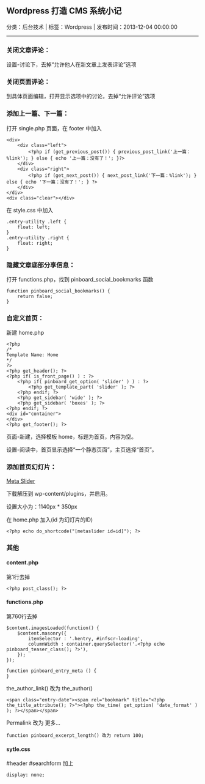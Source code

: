 ## Wordpress 打造 CMS 系统小记

分类：后台技术 | 标签：Wordpress | 发布时间：2013-12-04 00:00:00

___

### 关闭文章评论：

设置-讨论下，去掉“允许他人在新文章上发表评论”选项

### 关闭页面评论：

到具体页面编辑，打开显示选项中的讨论，去掉“允许评论”选项

### 添加上一篇、下一篇：

打开 single.php 页面，在 footer 中加入
```
<div>
	<div class="left">
		<?php if (get_previous_post()) { previous_post_link('上一篇：%link'); } else { echo '上一篇：没有了！'; }?>
	</div>
	<div class="right">
		<?php if (get_next_post()) { next_post_link('下一篇：%link'); } else { echo '下一篇：没有了！'; } ?>
	</div>
</div>
<div class="clear"></div>
```
在 style.css 中加入
```
.entry-utility .left {
	float: left;
}
.entry-utility .right {
	float: right;
}
```

### 隐藏文章底部分享信息：

打开 functions.php，找到 pinboard_social_bookmarks 函数
```
function pinboard_social_bookmarks() {
	return false;
}
```

### 自定义首页：

新建 home.php
```
<?php
/*
Template Name: Home
*/
?>
<?php get_header(); ?>
<?php if( is_front_page() ) : ?>
	<?php if( pinboard_get_option( 'slider' ) ) : ?>
		<?php get_template_part( 'slider' ); ?>
	<?php endif; ?>
	<?php get_sidebar( 'wide' ); ?>
	<?php get_sidebar( 'boxes' ); ?>
<?php endif; ?>
<div id="container">
</div>
<?php get_footer(); ?>
```
页面-新建，选择模板 home，标题为首页，内容为空。

设置-阅读中，首页显示选择“一个静态页面”，主页选择“首页”。

### 添加首页幻灯片：

[Meta Slider](http://wordpress.org/plugins/ml-slider/)

下载解压到 wp-content/plugins，并启用。

设置大小为：1140px * 350px

在 home.php 加入(id 为幻灯片的ID)
```
<?php echo do_shortcode("[metaslider id=id]"); ?>
```

### 其他

#### content.php 

第1行去掉
```
<?php post_class(); ?>
```

#### functions.php 
第760行去掉
```
$content.imagesLoaded(function() {
	$content.masonry({
		itemSelector : '.hentry, #infscr-loading',
		columnWidth : container.querySelector('.<?php echo pinboard_teaser_class(); ?>'),
	});
});
```

```
function pinboard_entry_meta () {
}
```

the_author_link() 改为 the_author()

```
<span class="entry-date"><span rel="bookmark" title="<?php the_title_attribute(); ?>"><?php the_time( get_option( 'date_format' ) ); ?></span></span>
```

Permalink 改为 更多...

```
function pinboard_excerpt_length() 改为 return 100;
```

#### sytle.css

\#header \#searchform 加上 
```
display: none;
```